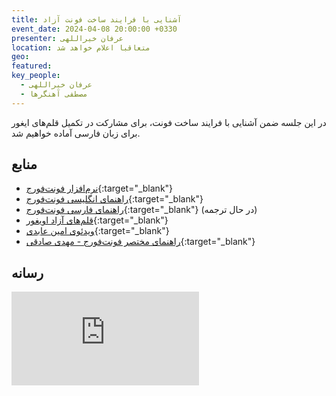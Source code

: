 ```yaml
---
title: آشنایی با فرایند ساخت فونت آزاد
event_date: 2024-04-08 20:00:00 +0330
presenter: عرفان خیراللهی
location: متعاقبا اعلام خواهد شد
geo:
featured:
key_people:
  - عرفان خیراللهی
  - مصطفی آهنگرها
---
```


در این جلسه ضمن آشنایی با فرایند ساخت فونت،
برای مشارکت در تکمیل قلم‌های ایغور برای زبان فارسی آماده خواهیم شد.

## منابع
- [نرم‌افزار فونت‌فورج](https://fontforge.org){:target="_blank"}
- [راهنمای انگلیسی فونت‌فورج](http://designwithfontforge.com){:target="_blank"}
- [راهنمای فارسی فونت‌فورج](https://github.com/ahangarha/designwithfontforge.com/tree/add-persian-translation/fa-IR){:target="_blank"} (در حال ترجمه)
- [قلم‌های آزاد اویغور](https://www.ukij.org/fonts/){:target="_blank"}
- [ویدئوی امین عابدی](https://www.youtube.com/watch?v=EcGGR0b4dMY){:target="_blank"}
- [راهنمای مختصر فونت‌فورج - مهدی صادقی](https://mehdix.ir/fontforge.html){:target="_blank"}

## رسانه

<iframe
  src="https://archive.org/embed/dona-02"
  class="w-full aspect-video bg-gray-200"
  frameborder="0" webkitallowfullscreen="true" mozallowfullscreen="true" allowfullscreen>
</iframe>

